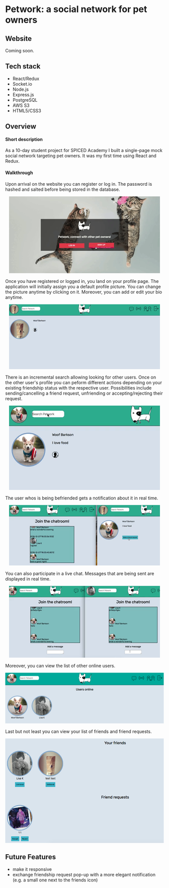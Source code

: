 # Petwork: a social network for pet owners

Website
--------
Coming soon.

Tech stack
-------- 
- React/Redux
- Socket.io
- Node.js
- Express.js
- PostgreSQL
- AWS S3
- HTML5/CSS3

Overview
--------
#### Short description 
As a 10-day student project for SPICED Academy I built a single-page mock social network targeting pet owners. It was my first time using React and Redux.

#### Walkthrough
Upon arrival on the website you can register or log in. The password is hashed and salted before being stored in the database.

<p align="center">
  <img src="preview1.gif"/>
</p>

Once you have registered or logged in, you land on your profile page. The application will initially assign you a default profile picture. You can change the picture anytime by clicking on it. Moreover, you can add or edit your bio anytime.

<p align="center">
  <img src="preview2.gif"/>
</p>

There is an incremental search allowing looking for other users. Once on the other user's profile you can peform different actions depending on your existing friendship status with the respective user. Possibilities include sending/cancelling a friend request, unfriending or accepting/rejecting their request.
<p align="center">
  <img src="preview3.gif"/>
</p>

The user whos is being befriended gets a notification about it in real time.
<p align="center">
  <img src="preview6.gif"/>
</p>

You can also participate in a live chat. Messages that are being sent are displayed in real time.

<p align="center">
  <img src="preview5.gif"/>
</p>

Moreover, you can view the list of other online users.
<p align="center">
  <img src="preview4.png"/>
</p>

Last but not least you can view your list of friends and friend requests.
<p align="center">
  <img src="preview7.png"/>
</p>


Future Features
----------

- make it responsive
- exchange friendship request pop-up with a more elegant notification (e.g. a small one next to the friends icon)
